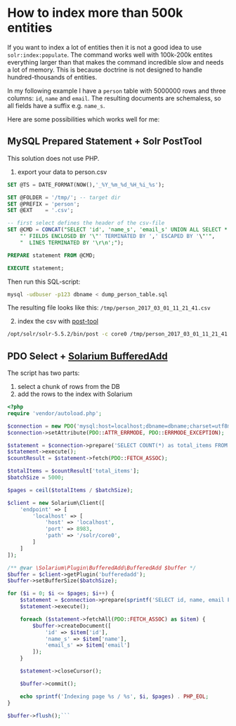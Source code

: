 # How to index more than 500k entities

If you want to index a lot of entities then it is not a good idea to use `solr:index:populate`. 
The command works well with 100k-200k entites everything larger than that makes the command incredible slow and needs a lot of memory. This is because doctrine is not designed to handle hundred-thousands of entities.

In my following example I have a `person` table with 5000000 rows and three columns: `id`, `name` and `email`. The resulting documents are schemaless, so all fields have a suffix e.g. `name_s`.

Here are some possibilities which works well for me:

## MySQL Prepared Statement + Solr PostTool

This solution does not use PHP.

1. export your data to person.csv
```sql
SET @TS = DATE_FORMAT(NOW(),'_%Y_%m_%d_%H_%i_%s');

SET @FOLDER = '/tmp/'; -- target dir
SET @PREFIX = 'person';
SET @EXT    = '.csv';

-- first select defines the header of the csv-file
SET @CMD = CONCAT("SELECT 'id', 'name_s', 'email_s' UNION ALL SELECT * FROM person INTO OUTFILE '",@FOLDER,@PREFIX,@TS,@EXT,
    "' FIELDS ENCLOSED BY '\"' TERMINATED BY ',' ESCAPED BY '\"'",
    "  LINES TERMINATED BY '\r\n';");

PREPARE statement FROM @CMD;

EXECUTE statement;
```

Then run this SQL-script:

```bash
mysql -udbuser -p123 dbname < dump_person_table.sql
```

The resulting file looks like this: `/tmp/person_2017_03_01_11_21_41.csv`

2. index the csv with [post-tool](https://lucidworks.com/2015/08/04/solr-5-new-binpost-utility/)

```bash
/opt/solr/solr-5.5.2/bin/post -c core0 /tmp/person_2017_03_01_11_21_41.csv
```

## PDO Select + [Solarium BufferedAdd](http://solarium.readthedocs.io/en/stable/plugins/#example-usage)

The script has two parts:
1. select a chunk of rows from the DB
2. add the rows to the index with Solarium

```php
<?php
require 'vendor/autoload.php';

$connection = new PDO('mysql:host=localhost;dbname=dbname;charset=utf8mb4', 'dbuser', '123');
$connection->setAttribute(PDO::ATTR_ERRMODE, PDO::ERRMODE_EXCEPTION);

$statement = $connection->prepare('SELECT COUNT(*) as total_items FROM person');
$statement->execute();
$countResult = $statement->fetch(PDO::FETCH_ASSOC);

$totalItems = $countResult['total_items'];
$batchSize = 5000;

$pages = ceil($totalItems / $batchSize);

$client = new Solarium\Client([
    'endpoint' => [
        'localhost' => [
            'host' => 'localhost',
            'port' => 8983,
            'path' => '/solr/core0',
        ]
    ]
]);

/** @var \Solarium\Plugin\BufferedAdd\BufferedAdd $buffer */
$buffer = $client->getPlugin('bufferedadd');
$buffer->setBufferSize($batchSize);

for ($i = 0; $i <= $pages; $i++) {
    $statement = $connection->prepare(sprintf('SELECT id, name, email FROM person LIMIT %s, %s', $i * $batchSize, $batchSize));
    $statement->execute();

    foreach ($statement->fetchAll(PDO::FETCH_ASSOC) as $item) {
        $buffer->createDocument([
            'id' => $item['id'],
            'name_s' => $item['name'],
            'email_s' => $item['email']
        ]);
    }

    $statement->closeCursor();

    $buffer->commit();

    echo sprintf('Indexing page %s / %s', $i, $pages) . PHP_EOL;
}

$buffer->flush();```
